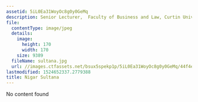 ```yaml
---
assetid: 5iL0Ea31WoyOc8g0y0GeMq
description: Senior Lecturer,  Faculty of Business and Law, Curtin University
file:
  contentType: image/jpeg
  details:
    image:
      height: 170
      width: 170
    size: 9389
  fileName: sultana.jpg
  url: //images.ctfassets.net/bsux5spekp1p/5iL0Ea31WoyOc8g0y0GeMq/44f4e16631c5ebfc899c0f6660dc12e3/sultana.jpg
lastmodified: 1524652337.2779388
title: Nigar Sultana
---
```

No content found